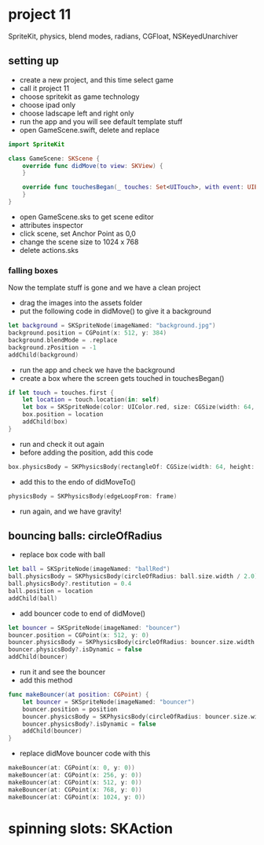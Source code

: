 # project 11
SpriteKit, physics, blend modes, radians, CGFloat, NSKeyedUnarchiver
## setting up
- create a new project, and this time select game
- call it project 11
- choose spritekit as game technology
- choose ipad only
- choose ladscape left and right only
- run the app and you will see default template stuff
- open GameScene.swift, delete and replace 
```swift
import SpriteKit

class GameScene: SKScene {
    override func didMove(to view: SKView) {
    }

    override func touchesBegan(_ touches: Set<UITouch>, with event: UIEvent?) {
    }
}
```
- open GameScene.sks to get scene editor
- attributes inspector
- click scene, set Anchor Point as 0,0
- change the scene size to 1024 x 768
- delete actions.sks
### falling boxes
Now the template stuff is gone and we have a clean project
- drag the images into the assets folder
- put the following code in didMove() to give it a background
```swift
let background = SKSpriteNode(imageNamed: "background.jpg")
background.position = CGPoint(x: 512, y: 384)
background.blendMode = .replace
background.zPosition = -1
addChild(background)
```
- run the app and check we have the background
- create a box where the screen gets touched in touchesBegan()
```swift
if let touch = touches.first {
    let location = touch.location(in: self)
    let box = SKSpriteNode(color: UIColor.red, size: CGSize(width: 64, height: 64))
    box.position = location
    addChild(box)
}
```
- run and check it out again
- before adding the position, add this code
```swift
box.physicsBody = SKPhysicsBody(rectangleOf: CGSize(width: 64, height: 64))
```
- add this to the endo of didMoveTo()
```swift
physicsBody = SKPhysicsBody(edgeLoopFrom: frame)
```
- run again, and we have gravity!
## bouncing balls: circleOfRadius
- replace box code with ball
```swift
let ball = SKSpriteNode(imageNamed: "ballRed")
ball.physicsBody = SKPhysicsBody(circleOfRadius: ball.size.width / 2.0)
ball.physicsBody?.restitution = 0.4
ball.position = location
addChild(ball)
```
- add bouncer code to end of didMove()
```swift
let bouncer = SKSpriteNode(imageNamed: "bouncer")
bouncer.position = CGPoint(x: 512, y: 0)
bouncer.physicsBody = SKPhysicsBody(circleOfRadius: bouncer.size.width / 2.0)
bouncer.physicsBody?.isDynamic = false
addChild(bouncer)
```
- run it and see the bouncer
- add this method
```swift
func makeBouncer(at position: CGPoint) {
    let bouncer = SKSpriteNode(imageNamed: "bouncer")
    bouncer.position = position
    bouncer.physicsBody = SKPhysicsBody(circleOfRadius: bouncer.size.width / 2.0)
    bouncer.physicsBody?.isDynamic = false
    addChild(bouncer)
}
```
- replace didMove bouncer code with this
```swift
makeBouncer(at: CGPoint(x: 0, y: 0))
makeBouncer(at: CGPoint(x: 256, y: 0))
makeBouncer(at: CGPoint(x: 512, y: 0))
makeBouncer(at: CGPoint(x: 768, y: 0))
makeBouncer(at: CGPoint(x: 1024, y: 0))
```
# spinning slots: SKAction
